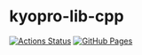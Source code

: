# kyopro-lib-cpp

[![Actions Status](https://github.com/packer-jp/kyopro-lib-cpp/workflows/verify/badge.svg)](https://github.com/packer-jp/kyopro-lib-cpp/actions)
[![GitHub Pages](https://img.shields.io/static/v1?label=GitHub+Pages&message=+&color=brightgreen&logo=github)](https://packer-jp.github.io/kyopro-lib-cpp/)
